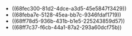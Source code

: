 - ((68fec300-81d2-4dce-a3d5-45e5847f3429))
- ((68feba7e-5128-45ea-bb7c-9346fdaf1719))
- ((68ff78d5-936b-431b-b1e5-225243859d57))
- ((68ff7c37-f6cb-44a1-87a2-293a60dcf75b))